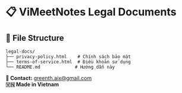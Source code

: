 # 📋 ViMeetNotes Legal Documents

## 📁 File Structure
```
legal-docs/
├── privacy-policy.html    # Chính sách bảo mật
├── terms-of-service.html  # Điều khoản sử dụng
└── README.md             # Hướng dẫn này
```

**📧 Contact:** greenth.aix@gmail.com  
**🇻🇳 Made in Vietnam** 
